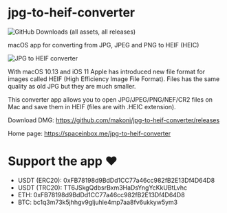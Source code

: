 # jpg-to-heif-converter

![GitHub Downloads (all assets, all releases)](https://img.shields.io/github/downloads/makoni/jpg-to-heif-converter/total)

macOS app for converting from JPG, JPEG and PNG to HEIF (HEIC)

![JPG to HEIF converter](https://spaceinbox.me/images/jpg-to-heif-converter2.webp "Screenshot")

With macOS 10.13 and iOS 11 Apple has introduced new file format for images called HEIF (High Efficiency Image File Format). Files has the same quality as old JPG but they are much smaller.

This converter app allows you to open JPG/JPEG/PNG/NEF/CR2 files on Mac and save them in HEIF (files are with .HEIC extension).

Download DMG: https://github.com/makoni/jpg-to-heif-converter/releases

Home page: https://spaceinbox.me/jpg-to-heif-converter

# Support the app ❤️

- USDT (ERC20): 0xFB78198d9BdDd1CC77a46cc982fB2E13Df4D64D8
- USDT (TRC20): TT6JSkgQdbsrBxm3HaDsYngYcKkUBtLvhc
- ETH: 0xFB78198d9BdDd1CC77a46cc982fB2E13Df4D64D8
- BTC: bc1q3m73k5jhhgv9gljuhle4mp7aa8fv6ukkyw5ym3
